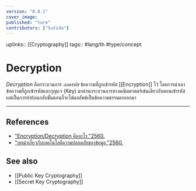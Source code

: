 ```yaml
---
version: "0.0.1"
cover_image:
published: "ture"
contributors: ["Sutida"]
---
```

uplinks:: [[Cryptography]]
tags:: #lang/th #type/concept

# Decryption
*Decryption* คือกระบวนการ *ถอดรหัส* ข้อความที่ถูกเข้ารหัส [[Encryption]] ไว้ โดยการนำเอาข้อความที่ถูกเข้ารหัสและกุญเเจ (Key) มาผ่านกระบวนการทางคณิตศาสตร์เช่นเดียวกับตอนเข้ารหัสเเต่เป็นการทำย้อนกลับขั้นตอนก็จะได้ผลลัพธ์เป็นข้อความธรรมดาออกมา

---
## References
- ["Encryption/Decryption คืออะไร,"2560.](https://mindphp.com/%E0%B8%84%E0%B8%B9%E0%B9%88%E0%B8%A1%E0%B8%B7%E0%B8%AD/73-%E0%B8%84%E0%B8%B7%E0%B8%AD%E0%B8%AD%E0%B8%B0%E0%B9%84%E0%B8%A3/2066-encryption-decryption-%E0%B8%84%E0%B8%B7%E0%B8%AD%E0%B8%AD%E0%B8%B0%E0%B9%84%E0%B8%A3.html)
- ["บทนำเกี่ยวกับเทคโนโลยีความปลอดภัยของข้อมูล,"2560.](https://www.nrca.go.th/content/02-1.html)
## See also
- [[Public Key Cryptography]]
- [[Secret Key Cryptography]]
